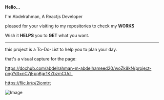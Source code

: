 ﻿**Hello...**

I'm Abdelrahman, A Reactjs Developer 

pleased for your visiting to my repositories to check my **WORKS**

Wish it **HELPS** you to **GET** what you want.

---

this project is a To-Do-List to help you to plan your day.

that's a visual capture for the page:

https://dochub.com/abdelrahman-m-abdelhameed20/woZk8kN/project-png?dt=nC7jEppKgr1KZbzmCUd_

https://flic.kr/p/2iomtrt



![Image](https://flic.kr/p/2iomtrt)

